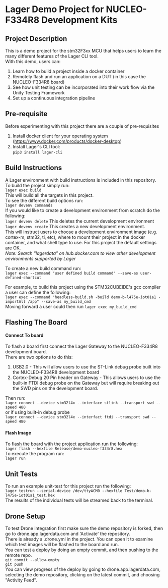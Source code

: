 # Lager Demo Project for NUCLEO-F334R8 Development Kits
## Project Description
This is a demo project for the stm32F3xx MCU that helps users to learn the many different features of the Lager CLI tool.  
With this demo, users can:  
1. Learn how to build a project inside a docker container
2. Remotely flash and run an application on a DUT (in this case the NUCLEO-F334R8 board)
3. See how unit testing can be incorporated into their work flow via the Unity Testing Framework
4. Set up a continuous integration pipeline

## Pre-requisite
Before experimenting with this project there are a couple of pre-requisites  
1. Install docker client for your operating system (https://www.docker.com/products/docker-desktop)
2. Install Lager's CLI tool:  
`pip3 install lager-cli`
  

## Build Instructions
A Lager environment with build instructions is included in this repository.  
To build the project simply run:  
`lager exec build`  
This will build all the targets in this project.  
To see the different build options run:  
`lager devenv commands`  
If you would like to create a development environment from scratch do the following:  
`lager devenv delete` This deletes the current development environment  
`lager devenv create` This creates a new development environment.  
This will instruct users to choose a development environment image (e.g. cortex-m, stm32, ti, etc), where to mount their project in the docker container, and what shell type to use. For this project the default settings are OK.  
*Note: Search "lagerdata" on hub.docker.com to view other development environments supported by Lager*  
  
To create a new build command run:  
`lager exec --command "user defined build command" --save-as user-defined-shortcut `  

For example, to build this project using the STM32CUBEIDE's gcc compiler a user can define the following:  
`lager exec --command "headless-build.sh -build demo-b-l475e-iot01a1 -importAll /app" --save-as my_build_cmd`  
Moving forward a user could then run `lager exec my_build_cmd`  


## Flashing The Board
#### Connect To board
To flash a board first connect the Lager Gateway to the NUCLEO-F334R8 development board.  
There are two options to do this:  
1. USB2.0 - This will allow users to use the ST-Link debug probe built into the NUCLEO-F334R8 development board
2. Cortex-Debug 20 Pin header on Gateway - This allows users to use the built-in FTDI debug probe on the Gateway but will require breaking out the SWD pins on the development board.

  
Then run:  
`lager connect --device stm32l4x --interface stlink --transport swd --speed 480`  
or if using built-in debug probe  
`lager connect --device stm32l4x --interfact ftdi --transport swd --speed 480`  
  
#### Flash Image
To flash the board with the project application run the following:  
`lager flash --hexfile Release/demo-nucleo-f334r8.hex`  
To execute the program run:  
`lager run`  

## Unit Tests
To run an example unit-test for this project run the following:  
`lager testrun --serial-device /dev/ttyACM0 --hexfile Test/demo-b-l475e-iot01a1_test.hex`  
The results of the individual tests will be streamed back to the terminal.  
  
## Drone Setup
To test Drone integration first make sure the demo repository is forked, then go to drone.app.lagerdata.com and 'Activate' the repository.  
There is already a .drone.yml in the project. You can open it to examine which test images will be flashed to the board and run.  
You can test a deploy by doing an empty commit, and then pushing to the remote repo.  
`git commit --allow-empty`  
`git push`  
You can view progress of the deploy by going to drone.app.lagerdata.com, selecting the demo repository, clicking on the latest commit, and choosing "Activity Feed".  